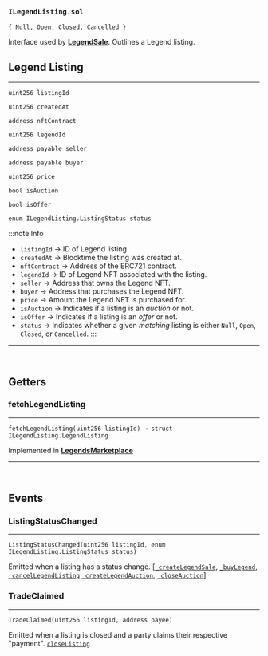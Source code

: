 ### `ILegendListing.sol`




``` sol title="ListingStatus | enum"
{ Null, Open, Closed, Cancelled }
```

Interface used by [**LegendSale**](./LegendSale). Outlines a Legend listing.

## Legend Listing
---

``` sol title="LegendListing"
uint256 listingId

uint256 createdAt

address nftContract

uint256 legendId

address payable seller

address payable buyer

uint256 price

bool isAuction

bool isOffer

enum ILegendListing.ListingStatus status
```

:::note Info

* `listingId` &rarr; ID of Legend  listing.
* `createdAt` &rarr; Blocktime the listing was created at.
* `nftContract` &rarr; Address of the ERC721 contract.
* `legendId` &rarr; ID of Legend NFT associated with the listing.
* `seller` &rarr; Address that owns the Legend NFT.
* `buyer` &rarr; Address that purchases the Legend NFT.
* `price` &rarr; Amount the Legend NFT is purchased for.
* `isAuction` &rarr; Indicates if a listing is an *auction* or not.
* `isOffer` &rarr; Indicates if a listing is an *offer* or not.
* `status` &rarr; Indicates whether a given *matching* listing is either `Null`, `Open`, `Closed`, or `Cancelled`.
:::

---

<br/>

## Getters

### fetchLegendListing
---

``` sol title="fetchLegendListing | external"
fetchLegendListing(uint256 listingId) → struct ILegendListing.LegendListing
```

Implemented in [**LegendsMarketplace**](../LegendsMarketplace#fetchlegendlisting)

---
<br/>

## Events 

### ListingStatusChanged
---

``` sol title="ListingStatusChanged"
ListingStatusChanged(uint256 listingId, enum ILegendListing.ListingStatus status)
```

Emitted when a listing has a status change.
[[`_createLegendSale`](./LegendSale#_createlegendsale),
[`_buyLegend`](./LegendSale#_buylegend),
[`_cancelLegendListing`](./LegendSale#_cancellegendlisting)
[`_createLegendAuction`](./LegendAuction#_createlegendauction),
[`_closeAuction`](./LegendAuction#_closeauction)]

### TradeClaimed
---

``` sol title="TradeClaimed"
TradeClaimed(uint256 listingId, address payee)
```


Emitted when a listing is closed and a party claims their respective "payment".
[`closeListing`](../LegendsMarketplace#closelisting)




